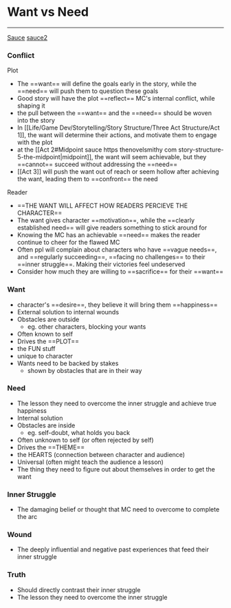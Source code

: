 # Want vs Need
---
[Sauce](https://youtu.be/Zci-54NbeMo?list=PLY9KJ1cFVs7hcQCA0WMUJLQTCzmg8zcTB)
[sauce2](https://thenovelsmithy.com/want-versus-need-storytelling/)

### Conflict
Plot
- The ==want== will define the goals early in the story, while the ==need== will push them to question these goals
- Good story will have the plot ==reflect== MC's internal conflict, while shaping it
- the pull between the ==want== and the ==need== should be woven into the story
- In [[Life/Game Dev/Storytelling/Story Structure/Three Act Structure/Act 1]], the want will determine their actions, and motivate them to engage with the plot
- at the [[Act 2#Midpoint sauce https thenovelsmithy com story-structure-5-the-midpoint|midpoint]], the want will seem achievable, but they ==cannot== succeed without addressing the ==need==
- [[Act 3]] will push the want out of reach or seem hollow after achieving the want, leading them to ==confront== the need

Reader
- ==THE WANT WILL AFFECT HOW READERS PERCIEVE THE CHARACTER==
- The want gives character ==motivation==, while the ==clearly established need== will give readers something to stick around for
- Knowing the MC has an achievable ==need== makes the reader continue to cheer for the flawed MC
- Often ppl will complain about characters who have ==vague needs==, and ==regularly succeeding==, ==facing no challenges== to their ==inner struggle==. Making their victories feel undeserved
- Consider how much they are willing to ==sacrifice== for their ==want==

### Want
- character's ==desire==, they believe it will bring them ==happiness==
- External solution to internal wounds
- Obstacles are outside
	- eg. other characters, blocking your wants
- Often known to self
- Drives the ==PLOT== 
- the FUN stuff
- unique to character
- Wants need to be backed by stakes
	- shown by obstacles that are in their way

### Need
- The lesson they need to overcome the inner struggle and achieve true happiness
- Internal solution
- Obstacles are inside
	- eg. self-doubt, what holds you back
- Often unknown to self (or often rejected by self)
- Drives the ==THEME==
- the HEARTS (connection between character and audience)
- Universal (often might teach the audience a lesson)
- The thing they need to figure out about themselves in order to get the want

### Inner Struggle
- The damaging belief or thought that MC need to overcome to complete the arc

### Wound
- The deeply influential and negative past experiences that feed their inner struggle

### Truth
- Should directly contrast their inner struggle
- The lesson they need to overcome the inner struggle